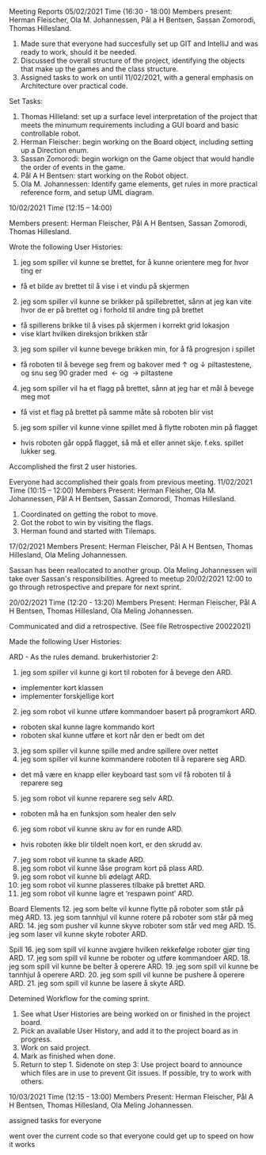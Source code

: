 Meeting Reports
05/02/2021 Time (16:30 - 18:00)
Members present: Herman Fleischer, Ola M. Johannessen, Pål a H Bentsen, Sassan Zomorodi, Thomas Hillesland.
1. Made sure that everyone had succesfully set up GIT and IntelliJ and was ready to work, should it be needed.
2. Discussed the overall structure of the project, identifying the objects that make up the games and the class structure.
3. Assigned tasks to work on until 11/02/2021, with a general emphasis on Architecture over practical code.

Set Tasks:
1. Thomas Hilleland: set up a surface level interpretation of the project that meets the minumum requirements including a GUI board and basic controllable robot.
2.  Herman Fleischer: begin working on the Board object, including setting up a Direction enum.
3. Sassan Zomorodi: begin workign on the Game object that would handle the order of events in the game.
4. Pål A H Bentsen: start working on the Robot object.
5. Ola M. Johannessen: Identify game elements, get rules in more practical reference form, and setup UML diagram.


10/02/2021 Time (12:15 – 14:00)

Members present: Herman Fleischer, Pål A H Bentsen, Sassan Zomorodi, Thomas Hillesland.

Wrote the following User Histories:
1. jeg som spiller vil kunne se brettet, for å kunne orientere meg for hvor ting er
 - få et bilde av brettet til å vise i et vindu på skjermen
2. jeg som spiller vil kunne se brikker på spillebrettet, sånn at jeg kan vite hvor de er på brettet og i forhold til andre ting på brettet
 - få spillerens brikke til å vises på skjermen i korrekt grid lokasjon
 - vise klart hvilken direksjon brikken står
3. jeg som spiller vil kunne bevege brikken min, for å få progresjon i spillet
 - få roboten til å bevege seg frem og bakover med ↑ og ↓ piltastestene, og snu seg 90 grader med  ← og  → piltastene  
4. jeg som spiller vil ha et flagg på brettet, sånn at jeg har et mål å bevege meg mot
 - få vist et flag på brettet på samme måte så roboten blir vist
5. jeg som spiller vil kunne vinne spillet med å flytte roboten min på flagget
 - hvis roboten går oppå flagget, så må et eller annet skje. f.eks. spillet lukker seg.

Accomplished the first 2 user histories.

Everyone had accomplished their goals from previous meeting.
11/02/2021 Time (10:15  – 12:00)
Members Present: Herman Fleisher, Ola M. Johannessen, Pål A H Bentsen, Sassan Zomorodi, Thomas Hillesland.
1. Coordinated on getting the robot to move.
2. Got the robot to win by visiting the flags.
3. Herman found and started with Tilemaps.


17/02/2021
Members Present: Herman Fleischer, Pål A H Bentsen, Thomas Hillesland, Ola Meling Johannessen.

Sassan has been reallocated to another group.
Ola Meling Johannessen will take over Sassan's responsibilities.
Agreed to meetup 20/02/2021 12:00 to go through retrospective and prepare for next sprint.


20/02/2021 Time (12:20 - 13:20)
Members Present: Herman Fleischer, Pål A H Bentsen, Thomas Hillesland, Ola Meling Johannessen.

Communicated and did a retrospective. (See file Retrospective 20022021)

Made the following User Histories:

ARD - As the rules demand.
brukerhistorier 2:
1. jeg som spiller vil kunne gi kort til roboten for å bevege den ARD.
- implementer kort klassen
- implementer forskjellige kort
2. jeg som robot vil kunne utføre kommandoer basert på programkort ARD.
- roboten skal kunne lagre kommando kort
- roboten skal kunne utføre et kort når den er bedt om det
3. jeg som spiller vil kunne spille med andre spillere over nettet
4. jeg som spiller vil kunne kommandere roboten til å reparere seg ARD.
- det må være en knapp eller keyboard tast som vil få roboten til å reparere seg
5. jeg som robot vil kunne reparere seg selv ARD.
- roboten må ha en funksjon som healer den selv
6. jeg som robot vil kunne skru av for en runde ARD.
- hvis roboten ikke blir tildelt noen kort, er den skrudd av.
7. jeg som robot vil kunne ta skade ARD.
8. jeg som robot vil kunne låse program kort på plass ARD.
9. jeg som robot vil kunne bli ødelagt ARD.
10. jeg som robot vil kunne plasseres tilbake på brettet ARD.
11. jeg som robot vil kunne lagre et ‘respawn point’ ARD.

Board Elements
12. jeg som belte vil kunne flytte på roboter som står på meg ARD.
13. jeg som tannhjul vil kunne rotere på roboter som står på meg ARD.
14. jeg som pusher vil kunne skyve roboter som står ved meg ARD.
15. jeg som laser vil kunne skyte roboter ARD.

Spill
16. jeg som spill vil kunne avgjøre hvilken rekkefølge roboter gjør ting ARD.
17. jeg som spill vil kunne be roboter og utføre kommandoer ARD.
18. jeg som spill vil kunne be belter å operere ARD.
19. jeg som spill vil kunne be tannhjul å operere ARD.
20. jeg som spill vil kunne be pushere å operere ARD.
21. jeg som spill vil kunne be lasere å skyte ARD.

Detemined Workflow for the coming sprint.
1. See what User Histories are being worked on or finished in the project board.
2. Pick an available User History, and add it to the project board as in progress.
3. Work on said project.
4. Mark as finished when done.
5. Return to step 1.
Sidenote on step 3: Use project board to announce which files are in use to prevent Git issues.
If possible, try to work with others.


10/03/2021 Time (12:15 - 13:00)
Members Present: Herman Fleischer, Pål A H Bentsen, Thomas Hillesland, Ola Meling Johannessen.

assigned tasks for everyone

went over the current code so that everyone could get up to speed on how it works

